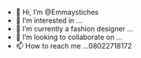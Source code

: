 - 👋 Hi, I’m @Emmaystiches
- 👀 I’m interested in ...
- 🌱 I’m currently a fashion designer  ...
- 💞️ I’m looking to collaborate on ...
- 📫 How to reach me ...08022718172

<!---
Emmaystiches/Emmaystiches is a ✨ special ✨ repository because its `README.md` (this file) appears on your GitHub profile.
You can click the Preview link to take a look at your changes.
--->
